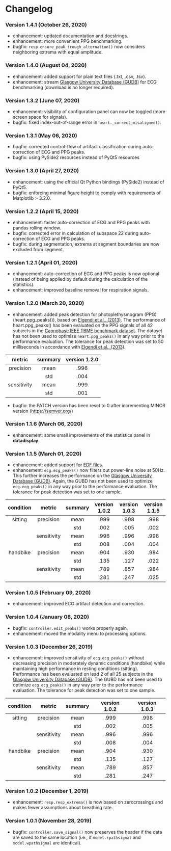 # Changelog

### Version 1.4.1 (October 26, 2020)
+ enhancement: updated documentation and docstrings.
+ enhancement: more convenient PPG benchmarking.
+ bugfix: `resp.ensure_peak_trough_alternation()` now considers neighboring extrema with equal amplitude.

### Version 1.4.0 (August 04, 2020)
+ enhancement: added support for plain text files (.txt, .csv, .tsv).
+ enhancement: stream [Glasgow University Database (GUDB)](http://researchdata.gla.ac.uk/716/) for ECG benchmarking (download is no longer required).

### Version 1.3.2 (June 07, 2020)
+ enhancement: visibility of configuration panel can now be toggled (more screen space for signals).
+ bugfix: fixed index-out-of-range error in `heart._correct_misaligned()`.

### Version 1.3.1 (May 06, 2020)
+ bugfix: corrected control-flow of artifact classification during auto-correction of ECG and PPG peaks.
+ bugfix: using PySide2 resources instead of PyQt5 resources

### Version 1.3.0 (April 27, 2020)
+ enhancement: using the official Qt Python bindings (PySide2) instead of PyQt5.
+ bugfix: enforcing minimal figure height to comply with requirements of Matplotlib > 3.2.0.

### Version 1.2.2 (April 15, 2020)
+ enhancement: faster auto-correction of ECG and PPG peaks with pandas rolling window.
+ bugfix: corrected error in calculation of subspace 22 during auto-correction of ECG and PPG peaks.
+ bugfix: during segmentation, extrema at segment boundaries are now excluded from segment.

### Version 1.2.1 (April 01, 2020)
+ enhancement: auto-correction of ECG and PPG peaks is now optional (instead
of being applied by default during the calculation of the statistics).
+ enhancement: improved baseline removal for respiration signals.

### Version 1.2.0 (March 20, 2020)
+ enhancement: added peak detection for photoplethysmogram (PPG) (heart.ppg_peaks()), based on
[Elgendi et al., (2013)](https://journals.plos.org/plosone/article/comments?id=10.1371/journal.pone.0076585).
The performance of heart.ppg_peaks() has been evaluated on the PPG signals of all
42 subjects in the [Capnobase IEEE TBME benchmark dataset](http://www.capnobase.org/index.php?id=857).
The dataset has not been used to optimize `heart.ppg_peaks()` in any way prior to
the performance evaluation. The tolerance for peak detection was set to 50 milliseconds in
accordance with [Elgendi et al., (2013)](https://journals.plos.org/plosone/article/comments?id=10.1371/journal.pone.0076585).

|metric     |summary|version 1.2.0
|:---------:|:-----:|:-----------:
|precision  |mean   |.996
|           |std    |.004
|sensitivity|mean   |.999
|           |std    |.001

+ bugfix: the PATCH version has been reset to 0 after incrementing MINOR version (https://semver.org/)

### Version 1.1.6 (March 06, 2020)
+ enhancement: some small improvements of the statistics panel in **datadisplay**.

### Version 1.1.5 (March 01, 2020)
+ enhancement: added support for [EDF files](https://en.wikipedia.org/wiki/European_Data_Format).
+ enhancement: `ecg.ecg_peaks()` now filters out power-line noise at 50Hz. This
further increases the performance on the [Glasgow University Database (GUDB)](http://researchdata.gla.ac.uk/716/).
Again, the GUBD has not been used to optimize `ecg.ecg_peaks()` in any way prior to
the performance evaluation. The tolerance for peak detection was set to one
sample.

|condition|metric     |summary|version 1.0.2|version 1.0.3|version 1.1.5
|:-------:|:---------:|:-----:|:-----------:|:-----------:|:-----------:
|sitting  |precision  |mean   |.999         |.998         |.998
|         |           |std    |.002         |.005         |.002
|         |sensitivity|mean   |.996         |.996         |.998
|         |           |std    |.008         |.004         |.004
|handbike |precision  |mean   |.904         |.930         |.984
|         |           |std    |.135         |.127         |.022
|         |sensitivity|mean   |.789         |.857         |.984
|         |           |std    |.281         |.247         |.025

### Version 1.0.5 (February 09, 2020)
+ enhancement: improved ECG artifact detection and correction.

### Version 1.0.4 (January 08, 2020)
+ bugfix: `controller.edit_peaks()` works properly again.
+ enhancement: moved the modality menu to processing options.

### Version 1.0.3 (December 26, 2019)
+ enhancement: improved sensitivity of `ecg.ecg_peaks()` without decreasing
precision in moderately dynamic conditions (handbike) while maintaining
high performance in resting conditions (sitting). Performance has been
evaluated on lead 2 of all 25 subjects in the [Glasgow University Database (GUDB)](http://researchdata.gla.ac.uk/716/).
The GUBD has not been used to optimize `ecg.ecg_peaks()` in any way prior to
the performance evaluation. The tolerance for peak detection was set to one
sample.

|condition|metric     |summary|version 1.0.2|version 1.0.3
|:-------:|:---------:|:-----:|:-----------:|:-----------:
|sitting  |precision  |mean   |.999         |.998
|         |           |std    |.002         |.005
|         |sensitivity|mean   |.996         |.996
|         |           |std    |.008         |.004
|handbike |precision  |mean   |.904         |.930
|         |           |std    |.135         |.127
|         |sensitivity|mean   |.789         |.857
|         |           |std    |.281         |.247

### Version 1.0.2 (December 1, 2019)
+ enhancement: `resp.resp_extrema()` is now based on zerocrossings and makes
fewer assumptions about breathing rate.

### Version 1.0.1 (November 28, 2019)
+ bugfix: `controller.save_signal()` now preserves the header if the data are
saved to the same location (i.e., if `model.rpathsignal` and `model.wpathsignal` are
identical).